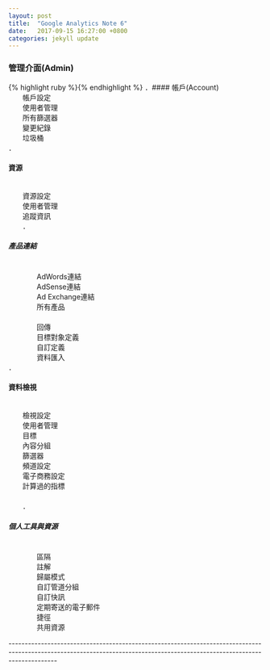```yaml
---
layout: post
title:  "Google Analytics Note 6"
date:   2017-09-15 16:27:00 +0800
categories: jekyll update
---
```

<h3>管理介面(Admin)</h3>
{% highlight ruby %}{% endhighlight %}
．#### 帳戶(Account)<br>
　　帳戶設定<br>
　　使用者管理<br>
　　所有篩選器<br>
　　變更紀錄<br>
　　垃圾桶<br>
．<h4>資源</h4><br>
　　資源設定<br>
　　使用者管理<br>
　　追蹤資訊<br>
　　．<h5>產品連結</h5><br>
　　　　AdWords連結<br>
　　　　AdSense連結<br>
　　　　Ad Exchange連結<br>
　　　　所有產品<br>
　　　　<br>
　　　　回傳<br>
　　　　目標對象定義<br>
　　　　自訂定義<br>
　　　　資料匯入<br>
．<h4>資料檢視</h4><br>
　　檢視設定<br>
　　使用者管理<br>
　　目標<br>
　　內容分組<br>
　　篩選器<br>
　　頻道設定<br>
　　電子商務設定<br>
　　計算過的指標<br>
　　<br>
　　．<h5>個人工具與資源</h5><br>
　　　　區隔<br>
　　　　註解<br>
　　　　歸屬模式<br>
　　　　自訂管道分組<br>
　　　　自訂快訊<br>
　　　　定期寄送的電子郵件<br>
　　　　捷徑<br>
　　　　共用資源<br>

---------------------------------------------------------------------------------------------------------------------------------------------------------------------------<br>

